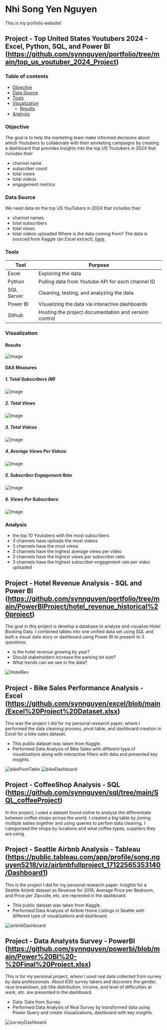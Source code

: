 # Nhi Song Yen Nguyen

This is my porfolio website!
## Project - Top United States Youtubers 2024 - Excel, Python, SQL, and Power BI (https://github.com/synnguyen/portfolio/tree/main/top_us_youtuber_2024_Project)
###  Table of contents

- [Objective](#Objective)
- [Data Source](#data-source)
- [Tools](#tools)
- [Visualization](#visulization)
  - [Results](#results)
- [Analysis](#analysis)

### Objective
The goal is to help the marketing team make informed decisions about which Youtubers to collaborate with their amrketing campaigns by creating a dashboard that provides insights into the top US Youtubers in 2024 that includes their
* channel name
* subscriber count
* total views
* total videos
* engagement metrics
  
### Data Source
We need data on the top US YouTubers in 2024 that includes their
* channel names
* total subscribers
* total views
* total videos uploaded
Where is the data coming from? The data is sourced from Kaggle (an Excel extract), [here](https://www.kaggle.com/datasets/bhavyadhingra00020/top-100-social-media-influencers-2024-countrywise?resource=download).

### Tools
| Tool | Purpose |
| --- | --- |
| Excel | Exploring the data |
| Python | Pulling data from Youtube API for each channel ID |
| SQL Server | Cleaning, testing, and analyzing the data |
| Power BI | Visualizing the data via interactive dashboards |
| Github | Hosting the project documentation and version control |

### Visualization
#### Results
![Image](https://github.com/user-attachments/assets/a789bfd5-c64b-4ce8-8089-ce528e4191b2)
#### DAX Measures
##### 1. Total Subscribers (M)
  ![Image](https://github.com/user-attachments/assets/09744a95-883f-41f5-9414-e468210c501f)
##### 2. Total Views
  ![Image](https://github.com/user-attachments/assets/0112b92f-683d-46a4-9828-65247013686d)
##### 3. Total Videos
  ![Image](https://github.com/user-attachments/assets/095883ff-422d-4d2c-855a-f80e8106c3f9)
##### 4. Average Views Per Videos
  ![Image](https://github.com/user-attachments/assets/83f4a2b2-7f70-42e2-b3fb-daeb618d5e23)
##### 5. Subscriber Engagement Rate
  ![Image](https://github.com/user-attachments/assets/88b3c71e-d93c-449b-a301-7955b5a827a6)
##### 6. Views Per Subscribers
  ![Image](https://github.com/user-attachments/assets/154ef554-2d01-4d6c-b39b-96a93b3ce5c4)

### Analysis
* the top 10 Youtubers with the most subscribers
* 3 channels have uploads the most videos
* 3 channels have the most views
* 3 channels have the highest average views per video
* 3 channels have the highest views per subscriber ratio
* 3 channels have the highest subscriber engagement rate per video uploaded


## Project - Hotel Revenue Analysis - SQL and Power BI (https://github.com/synnguyen/portfolio/tree/main/PowerBIProject/hotel_revenue_historical%20project)

The goal in this project is develop a database to analyze and visualize Hotel Booking Data. I combined tables into one unified data set using SQL and built a visual data story or dashboard using Power BI to present to 3 questions:

* Is the hotel revenue growing by year?
* Should stakeholders increase the parking lot size?
* What trends can we see in the data?

![HotelRev](https://github.com/user-attachments/assets/15bf292f-2a13-42ca-a174-26ee2aeef7c4)

## Project - Bike Sales Performance Analysis - Excel (https://github.com/synnguyen/excel/blob/main/Excel%20Project%20Dataset.xlsx)

This was the project I did for my personal research paper, where I performed the data cleaning process, pivot table, and dashboard creation in Excel for a bike sales dataset.

* This public dataset was taken from Kaggle.
* Performed Data Analysis of Bike Sales with different type of visualizations along with interactive filters with data and presented key insights.

![bikePivotTable](https://github.com/synnguyen/portfolio/assets/168029185/de86d049-6b13-4c82-96c2-7d2952a02e31)
![bikeDashboard](https://github.com/synnguyen/portfolio/assets/168029185/c6b50375-fa2a-4e9a-a85f-6fd0f7f79f2d)


## Project - CoffeeShop Analysis - SQL (https://github.com/synnguyen/sql/tree/main/SQL_coffeeProject)

In this project, I used a dataset found online to analyze the differentiate between coffee shops across the world. I created a big table by joining multiple tables together and using queries to perfom data cleaning. I categorized the shops by locations and what coffee types, suppliers they are using.  


## Project - Seattle Airbnb Analysis - Tableau (https://public.tableau.com/app/profile/song.nguyen5218/viz/airbnbfullproject_17122565353140/Dashboard1)

This is the project I did for my personal research paper. Insights for a Seattle Airbnb dataset as Revenue for 2016, Average Price per Bedroom, and Price per Zipcode, etc. are represted in the dashboard.

* This public dataset was taken from Kaggle.
* Performed Data Analysis of Airbnb Home Listings in Seattle with different type of visualizations and dashboard.

![airbnbDashboard](https://github.com/synnguyen/portfolio/assets/168029185/fece8638-a6ba-4667-94cf-e958253a0f3b)


## Project - Data Analysts Survey - PowerBI (https://github.com/synnguyen/powerbi/blob/main/Power%20BI%20-%20Final%20Project.xlsx)

This is for my personal project, where I used real data collected from survey by data professionals. About 630 survey takers and discovers the gender, race breakdown, job title distribution, income, and level of difficulties at work, etc. are presented in the dashboard.

* Data: Data from Survey
* Performed Data Analysis of Real Survey by transformed data using Power Query and create Visualizations, dashboard with key insights.

![surveyDashboard](https://github.com/synnguyen/portfolio/assets/168029185/ec0fabbf-6090-4509-bc7e-6f1765a4091a)



